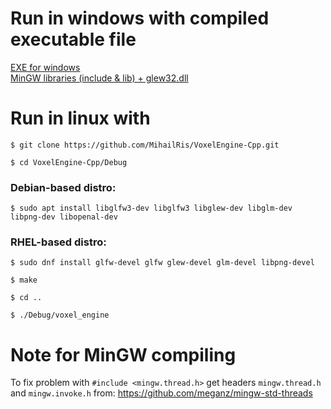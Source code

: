# Run in windows with compiled executable file

[EXE for windows](https://drive.google.com/file/d/1lkFc5nyYOs0Yyu1wmOoAAwEp4r9jO1tE/view?usp=sharing)<br>
[MinGW libraries (include & lib) + glew32.dll](https://drive.google.com/file/d/1k1Hnbz2Uhr4-03upt2yHxKws396HQDra/view?usp=sharing)

# Run in linux with
`$ git clone https://github.com/MihailRis/VoxelEngine-Cpp.git`

`$ cd VoxelEngine-Cpp/Debug`

### Debian-based distro:

	$ sudo apt install libglfw3-dev libglfw3 libglew-dev libglm-dev libpng-dev libopenal-dev

### RHEL-based distro:

	$ sudo dnf install glfw-devel glfw glew-devel glm-devel libpng-devel

`$ make`

`$ cd ..`

`$ ./Debug/voxel_engine`

# Note for MinGW compiling

To fix problem with `#include <mingw.thread.h>` get headers `mingw.thread.h` and `mingw.invoke.h` from: 
https://github.com/meganz/mingw-std-threads
